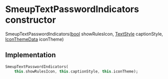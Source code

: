 


# SmeupTextPasswordIndicators constructor







SmeupTextPasswordIndicators([bool](https://api.flutter.dev/flutter/dart-core/bool-class.html) showRulesIcon, [TextStyle](https://api.flutter.dev/flutter/painting/TextStyle-class.html) captionStyle, [IconThemeData](https://api.flutter.dev/flutter/widgets/IconThemeData-class.html) iconTheme)





## Implementation

```dart
SmeupTextPasswordIndicators(
    this.showRulesIcon, this.captionStyle, this.iconTheme);
```







